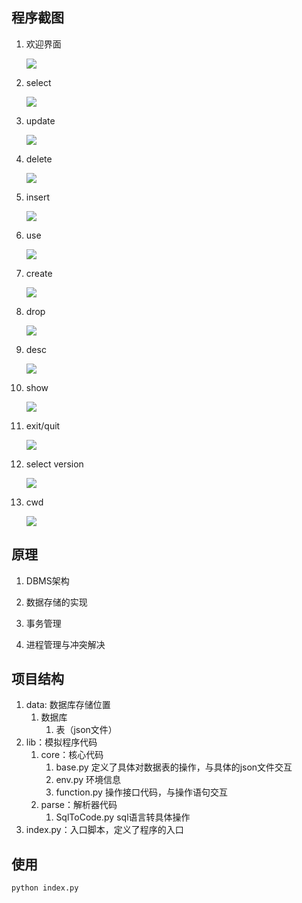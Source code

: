 <!--
 * @Descripttion: 
 * @version: 
 * @Author: Lv Di
 * @Date: 2022-05-17 11:04:50
 * @LastEditors: Lv Di
 * @LastEditTime: 2022-05-17 13:28:44
-->

## 程序截图

1. 欢迎界面
   
   ![](C:\Users\hanyi\AppData\Roaming\marktext\images\2022-05-29-15-49-18-E951FAA70C8C4B2F9D534A4227AF4C4D.png)
   
   

2. select
   
   ![](C:\Users\hanyi\AppData\Roaming\marktext\images\2022-05-29-14-45-09-image.png)

3. update
   
   ![](C:\Users\hanyi\AppData\Roaming\marktext\images\2022-05-29-15-03-54-image.png)

4. delete
   
   ![](C:\Users\hanyi\AppData\Roaming\marktext\images\2022-05-29-14-58-21-image.png)

5. insert
   
   ![](C:\Users\hanyi\AppData\Roaming\marktext\images\2022-05-29-14-51-28-image.png)

6. use
   
   ![](C:\Users\hanyi\AppData\Roaming\marktext\images\2022-05-29-14-24-19-image.png)

7. create
   
   ![](C:\Users\hanyi\AppData\Roaming\marktext\images\2022-05-29-14-49-10-image.png)

8. drop
   
   ![](C:\Users\hanyi\AppData\Roaming\marktext\images\2022-05-29-14-49-29-image.png)

9. desc
   
   ![](C:\Users\hanyi\AppData\Roaming\marktext\images\2022-05-29-14-31-08-image.png)

10. show
    
    ![](C:\Users\hanyi\AppData\Roaming\marktext\images\2022-05-29-14-30-26-image.png)

11. exit/quit
    
    ![](C:\Users\hanyi\AppData\Roaming\marktext\images\2022-05-29-14-06-27-image.png)

12. select version
    
    ![](C:\Users\hanyi\AppData\Roaming\marktext\images\2022-05-29-14-06-04-image.png)

13. cwd
    
    ![](C:\Users\hanyi\AppData\Roaming\marktext\images\2022-05-29-14-05-37-image.png)

## 原理

1. DBMS架构

2. 数据存储的实现

3. 事务管理

4. 进程管理与冲突解决

## 项目结构

1. data: 数据库存储位置
   1. 数据库
      1. 表（json文件）
2. lib：模拟程序代码
   1. core：核心代码
      1. base.py 定义了具体对数据表的操作，与具体的json文件交互
      2. env.py 环境信息
      3. function.py 操作接口代码，与操作语句交互
   2. parse：解析器代码
      1. SqlToCode.py sql语言转具体操作
3. index.py：入口脚本，定义了程序的入口

## 使用

```shell
python index.py
```
